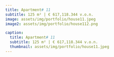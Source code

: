 ```yaml
---
title: Apartment# 11
subtitle: 125 m² | € 617,118.344 v.o.n.
image: assets/img/portfolio/house11.jpeg
image2: assets/img/portfolio/house112.png

caption:
  title: Apartment# 11
  subtitle: 125 m² | € 617,118.344 v.o.n.
  thumbnail: assets/img/portfolio/house11.jpeg
---
```

